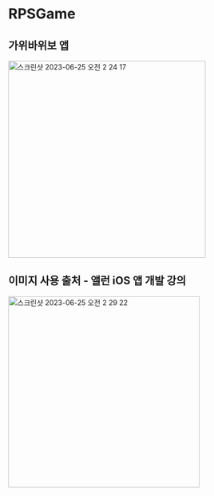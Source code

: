 # RPSGame
## 가위바위보 앱
<img width="395" alt="스크린샷 2023-06-25 오전 2 24 17" src="https://github.com/beenyu0403/RPSGame/assets/118662365/01c0176c-cff3-4d54-b6a4-21d089aff598">

이미지 사용 출처 - 앨런 iOS 앱 개발 강의
---

<img width="383" alt="스크린샷 2023-06-25 오전 2 29 22" src="https://github.com/beenyu0403/RPSGame/assets/118662365/9c6865ff-4102-4842-ac76-9af72302a3b5">
